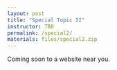 ```yaml
---
layout: post
title: "Special Topic II"
instructor: TBD
permalink: /special2/
materials: files/special2.zip
---
```


Coming soon to a website near you.